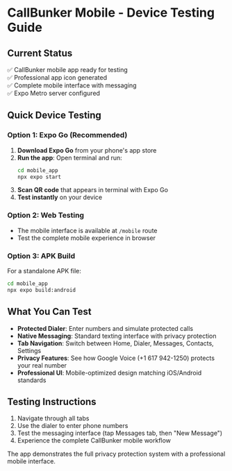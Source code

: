 # CallBunker Mobile - Device Testing Guide

## Current Status
✅ CallBunker mobile app ready for testing  
✅ Professional app icon generated  
✅ Complete mobile interface with messaging  
✅ Expo Metro server configured  

## Quick Device Testing

### Option 1: Expo Go (Recommended)
1. **Download Expo Go** from your phone's app store
2. **Run the app**: Open terminal and run:
   ```bash
   cd mobile_app
   npx expo start
   ```
3. **Scan QR code** that appears in terminal with Expo Go
4. **Test instantly** on your device

### Option 2: Web Testing
- The mobile interface is available at `/mobile` route
- Test the complete mobile experience in browser

### Option 3: APK Build
For a standalone APK file:
```bash
cd mobile_app
npx expo build:android
```

## What You Can Test
- **Protected Dialer**: Enter numbers and simulate protected calls
- **Native Messaging**: Standard texting interface with privacy protection
- **Tab Navigation**: Switch between Home, Dialer, Messages, Contacts, Settings
- **Privacy Features**: See how Google Voice (+1 617 942-1250) protects your real number
- **Professional UI**: Mobile-optimized design matching iOS/Android standards

## Testing Instructions
1. Navigate through all tabs
2. Use the dialer to enter phone numbers
3. Test the messaging interface (tap Messages tab, then "New Message")
4. Experience the complete CallBunker mobile workflow

The app demonstrates the full privacy protection system with a professional mobile interface.